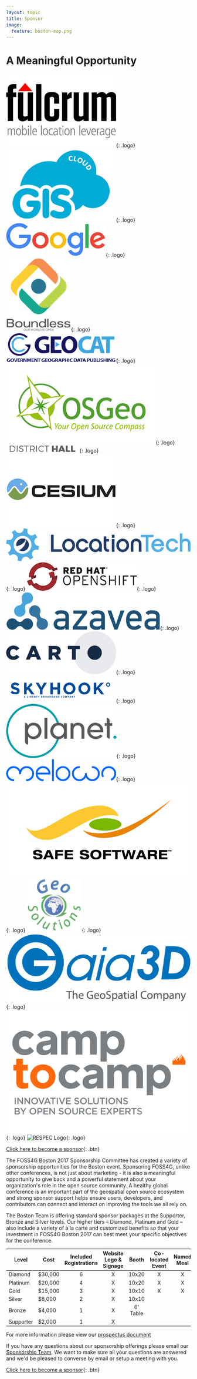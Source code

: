 ```yaml
---
layout: topic
title: Sponsor
image:
  feature: boston-map.png
---
```


# A Meaningful Opportunity



![Fulcrum Logo](../images/sponsor_fulcrum_web.png){: .logo} ![GIS Cloud Logo](../images/sponsor_gis_cloud_web.png){: .logo} ![Google Logo](../images/sponsor_google_web.png){: .logo} ![Boundless Logo](../images/sponsor_boundless_web.png){: .logo} ![GEOCAT Logo](../images/sponsor_geocat_web.png){: .logo} ![OSGeo Logo](../images/sponsor_osgeo_web.png){: .logo} ![District Hall Logo](../images/sponsor_district_hall_web.png){: .logo} ![Cesium Logo](../images/sponsor_cesium_web.png){: .logo} ![LocationTech Logo](../images/sponsor_locationtech_web.png){: .logo} ![Red Hat OpenShift Logo](../images/sponsor_redhat_web.png){: .logo} ![Azavea Logo](../images/sponsor_azavea_web.png){: .logo} ![CARTO Logo](../images/sponsor_carto_web.png){: .logo} ![Skyhook Logo](../images/sponsor_skyhook_web.png){: .logo} ![Planet Logo](../images/sponsor_planet_web.png){: .logo} ![Melown Logo](../images/sponsor_melown_web.png){: .logo} ![Safe Software Logo](../images/sponsor_safe_web.png){: .logo} ![GeoSolutions Logo](../images/sponsor_geosolutions_web.png){: .logo} ![Gaia3d Logo](../images/sponsor_gaia3d_web.png){: .logo} ![CampToCamp Logo](../images/sponsor_camp.png){: .logo} ![RESPEC
Logo](../images/sponsor_respec_web.png){: .logo}



[Click here to become a sponsor](http://www.cvent.com/d/pvqgr8/4W){: .btn}

The FOSS4G Boston 2017 Sponsorship Committee has created a variety of sponsorship opportunities for the Boston event. Sponsoring FOSS4G, unlike other conferences, is not just about marketing - it is also a meaningful opportunity to give back and a powerful statement about your organization's role in the open source community. A healthy global conference is an important part of the geospatial open source ecosystem and strong sponsor support helps ensure users, developers, and contributors can connect and interact on improving the tools we all rely on.

The Boston Team is offering standard sponsor packages at the Supporter, Bronze and Silver levels. Our higher tiers – Diamond, Platinum and Gold – also include a variety of à la carte and customized benefits so that your investment in FOSS4G Boston 2017 can best meet your specific objectives for the conference.

Level     | Cost    | Included Registrations | Website Logo & Signage |  Booth   | Co-located Event | Named Meal | Named Social | T-shirt Sleeve
--------- | ------- | :--------------------: | :--------------------: | :------: | :--------------: | :--------: | :----------: | :------------:
Diamond   | $30,000 |           6            |           X            |  10x20   |        X         |     X      |      X       |       X
Platinum  | $20,000 |           4            |           X            |  10x20   |        X         |     X      |      X       |
Gold      | $15,000 |           3            |           X            |  10x10   |        X         |     X      |              |
Silver    | $8,000  |           2            |           X            |  10x10   |                  |            |              |
Bronze    | $4,000  |           1            |           X            | 6' Table |                  |            |              |
Supporter | $2,000  |           1            |           X            |          |                  |            |

For more information please view our [prospectus document](SponsorshipProspectus.pdf)

If you have any questions about our sponsorship offerings please email our [Sponsorship Team](mailto:foss4g2017@gmail.com). We want to make sure all your questions are answered and we'd be pleased to converse by email or setup a meeting with you.

[Click here to become a sponsor](http://www.cvent.com/d/pvqgr8/4W){: .btn}

